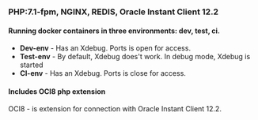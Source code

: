 ### PHP:7.1-fpm, NGINX, REDIS, Oracle Instant Client 12.2

#### Running docker containers in three environments: dev, test, ci.
* **Dev-env** - Has an Xdebug. Ports is open for access.
* **Test-env** - By default, Xdebug does't work. In debug mode, Xdebug is started
* **CI-env** - Has an Xdebug. Ports is close for access.

#### Includes OCI8 php extension
OCI8 - is extension for connection with Oracle Instant Client 12.2.
